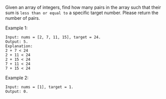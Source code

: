 Given an array of integers, find how many pairs in the array such that their sum is `less than or equal to` a specific target number. Please return the number of pairs.

Example 1:
```
Input: nums = [2, 7, 11, 15], target = 24. 
Output: 5. 
Explanation:
2 + 7 < 24
2 + 11 < 24
2 + 15 < 24
7 + 11 < 24
7 + 15 < 24
```
Example 2:
```
Input: nums = [1], target = 1. 
Output: 0. 
```